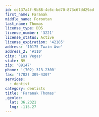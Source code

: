 ```yaml
---
id: cc137a4f-9b88-4c6c-bd70-873c67dd29ad
first_name: Faranak
middle_name: Forootan
last_name: Thomas
license_type: DDS
license_number: '3221'
license_status: Active
license_expiration: '42185'
address: '10175 Twain Ave'
address_2: '#110'
city: 'Las Vegas'
state: NV
zip: '89147'
phone: '(702) 313-2300'
fax: '(702) 309-4307'
services:
  - dentist
category: dentists
title: 'Faranak Thomas'
_geoloc:
  lat: 36.2321
  lng: -115.27
---
```

